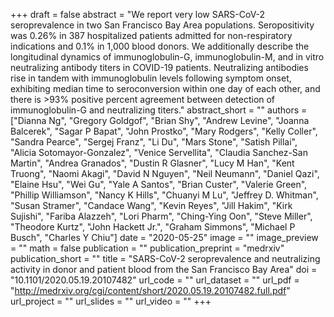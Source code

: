 +++
draft = false
abstract = "We report very low SARS-CoV-2 seroprevalence in two San Francisco Bay Area populations. Seropositivity was 0.26% in 387 hospitalized patients admitted for non-respiratory indications and 0.1% in 1,000 blood donors. We additionally describe the longitudinal dynamics of immunoglobulin-G, immunoglobulin-M, and in vitro neutralizing antibody titers in COVID-19 patients. Neutralizing antibodies rise in tandem with immunoglobulin levels following symptom onset, exhibiting median time to seroconversion within one day of each other, and there is >93% positive percent agreement between detection of immunoglobulin-G and neutralizing titers."
abstract_short = ""
authors = ["Dianna Ng", "Gregory Goldgof", "Brian Shy", "Andrew Levine", "Joanna Balcerek", "Sagar P Bapat", "John Prostko", "Mary Rodgers", "Kelly Coller", "Sandra Pearce", "Sergej Franz", "Li Du", "Mars Stone", "Satish Pillai", "Alicia Sotomayor-Gonzalez", "Venice Servellita", "Claudia Sanchez-San Martin", "Andrea Granados", "Dustin R Glasner", "Lucy M Han", "Kent Truong", "Naomi Akagi", "David N Nguyen", "Neil Neumann", "Daniel Qazi", "Elaine Hsu", "Wei Gu", "Yale A Santos", "Brian Custer", "Valerie Green", "Phillip Williamson", "Nancy K Hills", "Chuanyi M Lu", "Jeffrey D. Whitman", "Susan Stramer", "Candace Wang", "Kevin Reyes", "Jill Hakim", "Kirk Sujishi", "Fariba Alazzeh", "Lori Pharm", "Ching-Ying Oon", "Steve Miller", "Theodore Kurtz", "John Hackett Jr.", "Graham Simmons", "Michael P Busch", "Charles Y Chiu"]
date = "2020-05-25"
image = ""
image_preview = ""
math = false
publication = ""
publication_preprint = "medrxiv"
publication_short = ""
title = "SARS-CoV-2 seroprevalence and neutralizing activity in donor and patient blood from the San Francisco Bay Area"
doi = "10.1101/2020.05.19.20107482"
url_code = ""
url_dataset = ""
url_pdf = "http://medrxiv.org/cgi/content/short/2020.05.19.20107482.full.pdf"
url_project = ""
url_slides = ""
url_video = ""
+++